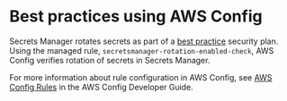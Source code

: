 # Best practices using AWS Config<a name="implementing-awsconfig-rules"></a>

Secrets Manager rotates secrets as part of a [best practice](https://docs.aws.amazon.com/IAM/latest/UserGuide/best-practices.html#use-roles-with-ec2) security plan\. Using the managed rule, `secretsmanager-rotation-enabled-check`, AWS Config verifies rotation of secrets in Secrets Manager\.

For more information about rule configuration in AWS Config, see [AWS Config Rules](https://docs.aws.amazon.com/config/latest/developerguide/evaluate-config.html) in the AWS Config Developer Guide\. 